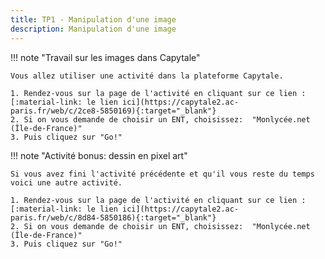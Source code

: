 ```yaml
---
title: TP1 - Manipulation d'une image
description: Manipulation d'une image
---
```





!!! note "Travail sur les images dans Capytale"

    Vous allez utiliser une activité dans la plateforme Capytale.

    1. Rendez-vous sur la page de l'activité en cliquant sur ce lien : [:material-link: le lien ici](https://capytale2.ac-paris.fr/web/c/2ce8-5850169){:target="_blank"}
    2. Si on vous demande de choisir un ENT, choisissez:  "Monlycée.net (Île-de-France)"
    3. Puis cliquez sur "Go!"
    
    
!!! note "Activité bonus: dessin en pixel art"

    Si vous avez fini l'activité précédente et qu'il vous reste du temps voici une autre activité.

    1. Rendez-vous sur la page de l'activité en cliquant sur ce lien : [:material-link: le lien ici](https://capytale2.ac-paris.fr/web/c/8d84-5850186){:target="_blank"}
    2. Si on vous demande de choisir un ENT, choisissez:  "Monlycée.net (Île-de-France)"
    3. Puis cliquez sur "Go!"





